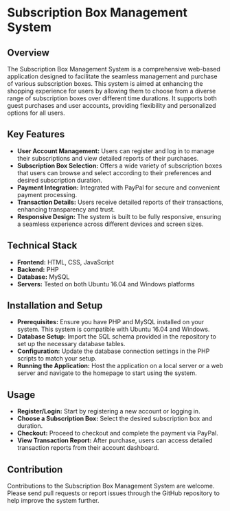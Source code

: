 # Subscription Box Management System

## Overview
The Subscription Box Management System is a comprehensive web-based application designed to facilitate the seamless management and purchase of various subscription boxes. This system is aimed at enhancing the shopping experience for users by allowing them to choose from a diverse range of subscription boxes over different time durations. It supports both guest purchases and user accounts, providing flexibility and personalized options for all users.

## Key Features
- **User Account Management:** Users can register and log in to manage their subscriptions and view detailed reports of their purchases.
- **Subscription Box Selection:** Offers a wide variety of subscription boxes that users can browse and select according to their preferences and desired subscription duration.
- **Payment Integration:** Integrated with PayPal for secure and convenient payment processing.
- **Transaction Details:** Users receive detailed reports of their transactions, enhancing transparency and trust.
- **Responsive Design:** The system is built to be fully responsive, ensuring a seamless experience across different devices and screen sizes.

## Technical Stack
- **Frontend:** HTML, CSS, JavaScript
- **Backend:** PHP
- **Database:** MySQL
- **Servers:** Tested on both Ubuntu 16.04 and Windows platforms

## Installation and Setup
- **Prerequisites:** Ensure you have PHP and MySQL installed on your system. This system is compatible with Ubuntu 16.04 and Windows.
- **Database Setup:** Import the SQL schema provided in the repository to set up the necessary database tables.
- **Configuration:** Update the database connection settings in the PHP scripts to match your setup.
- **Running the Application:** Host the application on a local server or a web server and navigate to the homepage to start using the system.

## Usage
- **Register/Login:** Start by registering a new account or logging in.
- **Choose a Subscription Box:** Select the desired subscription box and duration.
- **Checkout:** Proceed to checkout and complete the payment via PayPal.
- **View Transaction Report:** After purchase, users can access detailed transaction reports from their account dashboard.

## Contribution
Contributions to the Subscription Box Management System are welcome. Please send pull requests or report issues through the GitHub repository to help improve the system further.



